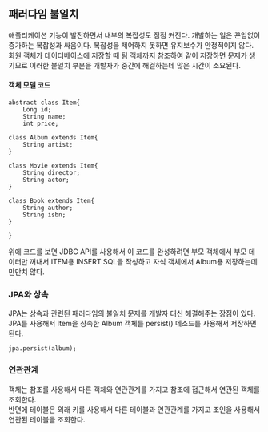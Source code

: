 ## 패러다임 불일치
애플리케이션 기능이 발전하면서 내부의 복잡성도 점점 커진다. 개발하는 일은 끈임없이 증가하는 복잡성과 싸움이다. 복잡성을 제어하지 못하면 유지보수가 안정적이지 않다.
회원 객체가 데이터베이스에 저장할 때 팀 객체까지 참조하여 같이 저장하면 문제가 생기므로 이러한 불일치 부분을 개발자가 중간에 해결하는데 많은 시간이 소요된다. 

#### 객체 모델 코드

~~~
abstract class Item{
    Long id;
    String name;
    int price;

class Album extends Item{
    String artist;
}

class Movie extends Item{
    String director;
    String actor;
}

class Book extends Item{
    String author;
    String isbn;
}

}
~~~

위에 코드를 보면 JDBC API를 사용해서 이 코드를 완성하려면 부모 객체에서 부모 데이터만 꺼내서 ITEM용 INSERT SQL을 작성하고 자식 객체에서 Album용 저장하는데 만만치 않다.

### JPA와 상속
JPA는 상속과 관련된 패러다임의 불일치 문제를 개발자 대신 해결해주는 장점이 있다. JPA를 사용해서 Item을 상속한 Album 객체를 persist() 메소드를 사용해서 저장하면 된다.

~~~
jpa.persist(album);
~~~

### 연관관계
객체는 참조를 사용해서 다른 객체와 연관관계를 가지고 참조에 접근해서 연관된 객체를 조회한다.<br>
반면에 테이블은 외래 키를 사용해서 다른 테이블과 연관관계를 가지고 조인을 사용해서 연관된 테이블을 조회한다.


